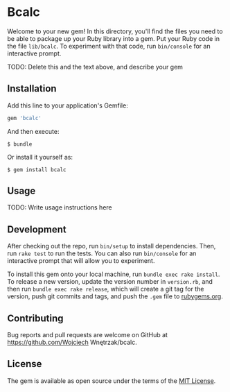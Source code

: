 # Bcalc

Welcome to your new gem! In this directory, you'll find the files you need to be able to package up your Ruby library into a gem. Put your Ruby code in the file `lib/bcalc`. To experiment with that code, run `bin/console` for an interactive prompt.

TODO: Delete this and the text above, and describe your gem

## Installation

Add this line to your application's Gemfile:

```ruby
gem 'bcalc'
```

And then execute:

    $ bundle

Or install it yourself as:

    $ gem install bcalc

## Usage

TODO: Write usage instructions here

## Development

After checking out the repo, run `bin/setup` to install dependencies. Then, run `rake test` to run the tests. You can also run `bin/console` for an interactive prompt that will allow you to experiment.

To install this gem onto your local machine, run `bundle exec rake install`. To release a new version, update the version number in `version.rb`, and then run `bundle exec rake release`, which will create a git tag for the version, push git commits and tags, and push the `.gem` file to [rubygems.org](https://rubygems.org).

## Contributing

Bug reports and pull requests are welcome on GitHub at https://github.com/Wojciech Wnętrzak/bcalc.


## License

The gem is available as open source under the terms of the [MIT License](http://opensource.org/licenses/MIT).

